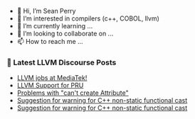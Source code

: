 - 👋 Hi, I’m Sean Perry
- 👀 I’m interested in compilers (c++, COBOL, llvm)
- 🌱 I’m currently learning ...
- 💞️ I’m looking to collaborate on ...
- 📫 How to reach me ...

<!---
s66perry/s66perry is a ✨ special ✨ repository because its `README.md` (this file) appears on your GitHub profile.
You can click the Preview link to take a look at your changes.
--->
### 📕 Latest LLVM Discourse Posts

<!-- DISCOURSE-LLVM:START -->
- [LLVM jobs at MediaTek!](https://discourse.llvm.org/t/llvm-jobs-at-mediatek/62440#post_3)
- [LLVM Support for PRU](https://discourse.llvm.org/t/llvm-support-for-pru/69901#post_4)
- [Problems with &quot;can&#39;t create Attribute&quot;](https://discourse.llvm.org/t/problems-with-cant-create-attribute/69888#post_11)
- [Suggestion for warning for C++ non-static functional cast](https://discourse.llvm.org/t/suggestion-for-warning-for-c-non-static-functional-cast/69920#post_3)
- [Suggestion for warning for C++ non-static functional cast](https://discourse.llvm.org/t/suggestion-for-warning-for-c-non-static-functional-cast/69920#post_2)
<!-- DISCOURSE-LLVM:END -->
